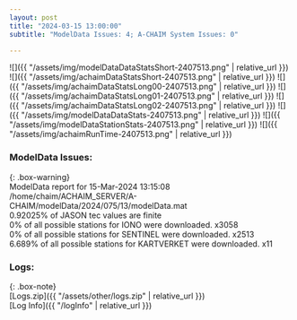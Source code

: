```yaml
---
layout: post
title: "2024-03-15 13:00:00"
subtitle: "ModelData Issues: 4; A-CHAIM System Issues: 0"

---
```


![]({{ "/assets/img/modelDataDataStatsShort-2407513.png" | relative_url }})
![]({{ "/assets/img/achaimDataStatsShort-2407513.png" | relative_url }})
![]({{ "/assets/img/achaimDataStatsLong00-2407513.png" | relative_url }})
![]({{ "/assets/img/achaimDataStatsLong01-2407513.png" | relative_url }})
![]({{ "/assets/img/achaimDataStatsLong02-2407513.png" | relative_url }})
![]({{ "/assets/img/modelDataDataStats-2407513.png" | relative_url }})
![]({{ "/assets/img/modelDataStationStats-2407513.png" | relative_url }})
![]({{ "/assets/img/achaimRunTime-2407513.png" | relative_url }})


### ModelData Issues:  
  
{: .box-warning}  
 ModelData report for 15-Mar-2024 13:15:08   
 /home/chaim/ACHAIM_SERVER/A-CHAIM/modelData/2024/075/13/modelData.mat   
 0.92025% of JASON tec values are finite   
 0% of all possible stations for IONO were downloaded. x3058   
 0% of all possible stations for SENTINEL were downloaded. x2513   
 6.689% of all possible stations for KARTVERKET were downloaded. x11   
  


### Logs:  
  
{: .box-note}  
[Logs.zip]({{ "/assets/other/logs.zip" | relative_url }})  
[Log Info]({{ "/logInfo" | relative_url }})  
